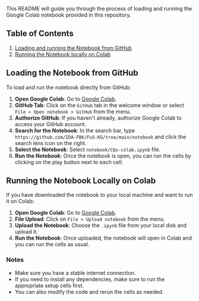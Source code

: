 This README will guide you through the process of loading and running the Google Colab notebook provided in this repository.

## Table of Contents

1. [Loading and running the Notebook from GitHub](#loading-from-github)
2. [Running the Notebook locally on Colab](#running-locally-on-colab)

## Loading the Notebook from GitHub

To load and run the notebook directly from GitHub:

1. **Open Google Colab**: Go to [Google Colab](https://colab.research.google.com/).
2. **GitHub Tab**: Click on the `GitHub` tab in the welcome window or select `File > Open notebook > GitHub` from the menu.
3. **Authorize GitHub**: If you haven't already, authorize Google Colab to access your GitHub account.
4. **Search for the Notebook**: In the search bar, type `https://github.com/IDA-FBK/FuS-KG/tree/main/notebook` and click the search lens icon on the right.
5. **Select the Notebook**: Select `notebook/CQs-colab.ipynb` file.
6. **Run the Notebook**: Once the notebook is open, you can run the cells by clicking on the play button next to each cell.



## Running the Notebook Locally on Colab

If you have downloaded the notebook to your local machine and want to run it on Colab:

1. **Open Google Colab**: Go to [Google Colab](https://colab.research.google.com/).
2. **File Upload**: Click on `File > Upload notebook` from the menu.
3. **Upload the Notebook**: Choose the `.ipynb` file from your local disk and upload it.
4. **Run the Notebook**: Once uploaded, the notebook will open in Colab and you can run the cells as usual.

### Notes
- Make sure you have a stable internet connection.
- If you need to install any dependencies, make sure to run the appropriate setup cells first.
- You can also modify the code and rerun the cells as needed.